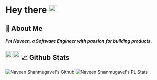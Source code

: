 # Hey there <a href="https://github.com/NaveenShanmugavel18"><img src="https://media.giphy.com/media/hvRJCLFzcasrR4ia7z/giphy.gif" width="25px"></a>

## 🧐 About Me
##### I'm Naveen, a Software Engineer with passion for building products.

<a href="https://twitter.com/naveensv18">
  <img align="left"  width="22px" src="https://cdn.jsdelivr.net/npm/simple-icons@v3/icons/twitter.svg" />
</a>
<a href="https://www.linkedin.com/in/naveen-shanmugavel-94461967">
  <img align="left" width="22px" src="https://cdn.jsdelivr.net/npm/simple-icons@v3/icons/linkedin.svg" />
</a>

## 📈 Github Stats
![Naveen Shanmugavel's Github](https://github-readme-stats.vercel.app/api?username=NaveenShanmugavel18&show_icons=true&count_private=true) ![Naveen Shanmugavel's PL Stats](https://github-readme-stats.vercel.app/api/top-langs/?username=NaveenShanmugavel18&layout=compact)
<!--
**NaveenShanmugavel18/NaveenShanmugavel18** is a ✨ _special_ ✨ repository because its `README.md` (this file) appears on your GitHub profile.

Here are some ideas to get you started:

- 🔭 I’m currently working on ...
- 🌱 I’m currently learning ...
- 👯 I’m looking to collaborate on ...
- 🤔 I’m looking for help with ...
- 💬 Ask me about ...
- 📫 How to reach me: ...
- 😄 Pronouns: ...
- ⚡ Fun fact: ...
-->
